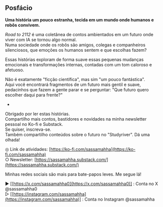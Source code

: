 ## Posfácio

**Uma história um pouco estranha, tecida em um mundo onde humanos e robôs convivem.**

_Road to 2112_ é uma coletânea de contos ambientados em um futuro onde viver com IA se tornou algo normal.  
Numa sociedade onde os robôs são amigos, colegas e companheiros silenciosos, que emoções os humanos sentem e que escolhas fazem?

Essas histórias exploram de forma suave essas pequenas mudanças emocionais e transformações internas, contadas com um tom caloroso e afetuoso.

Não é exatamente "ficção científica", mas sim "um pouco fantástica".  
Aqui você encontrará fragmentos de um futuro mais gentil e suave, pedacinhos que fazem a gente parar e se perguntar: "Que futuro quero escolher daqui para frente?"

-

Obrigado por ler estas histórias.  
Compartilho mais contos, bastidores e novidades na minha newsletter pessoal no Ko-fi e Substack.  
Se quiser, inscreva-se.  
Também compartilho conteúdos sobre o futuro no "Studyriver". Dá uma olhada!

◎ Link de atividades: [https://ko-fi.com/sassamahha](https://ko-fi.com/sassamahha)  
○ Newsletter: [https://sassamahha.substack.com/](https://sassamahha.substack.com/)

Minhas redes sociais são mais para bate-papos leves. Me segue lá!

▶︎ [[https://x.com/sassamahha0](https://x.com/sassamahha0)] : Conta no X @sassamahha0  
▷ [[https://instagram.com/sassamahha](https://instagram.com/sassamahha)] : Conta no Instagram @sassamahha